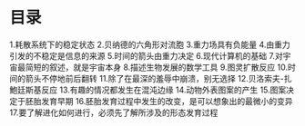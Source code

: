# 目录
1.耗散系统下的稳定状态
2.贝纳德的六角形对流胞
3.重力场具有负能量
4.由重力引发的不稳定是信息的来源
5.时间的箭头由重力决定
6.现代计算机的基础
7.对宇宙最简短的叙述，就是宇宙本身
8.描述生物发展的数学工具
9.图灵扩散反应
10.时间的箭头不停地前后翻转
11.除了在最深的羞辱中崩溃，别无选择
12.贝洛索夫-扎鮑廷斯基反应
13.有趣的情况都发生在混沌边缘
14.动物外表图案的产生
15.图案决定于胚胎发育早期
16.胚胎发育过程中发生的改变，是可以想象出的最微小的变异
17.要了解进化如何进行，必须先了解所涉及的形态发育过程

